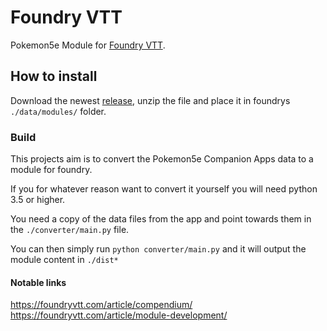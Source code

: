 # Foundry VTT
Pokemon5e Module for [Foundry VTT](https://foundryvtt.com/).

## How to install
Download the newest [release](https://github.com/Jerakin/p5e-foundryVTT/releases),
unzip the file and place it in foundrys `./data/modules/` folder.

### Build
This projects aim is to convert the Pokemon5e Companion Apps data to a module for foundry.

If you for whatever reason want to convert it yourself you will need python 3.5 or higher.

You need a copy of the data files from the app and point towards them in the `./converter/main.py` file.

You can then simply run `python converter/main.py` and it will output the module content in `./dist*`


#### Notable links
https://foundryvtt.com/article/compendium/ 
https://foundryvtt.com/article/module-development/